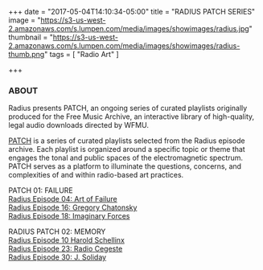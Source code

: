 +++
date = "2017-05-04T14:10:34-05:00"
title = "RADIUS PATCH SERIES"
image = "https://s3-us-west-2.amazonaws.com/s.lumpen.com/media/images/showimages/radius.jpg"
thumbnail = "https://s3-us-west-2.amazonaws.com/s.lumpen.com/media/images/showimages/radius-thumb.png"
tags = [ "Radio Art" ]

+++

### ABOUT

Radius presents PATCH, an ongoing series of curated playlists originally produced for the Free Music Archive, an interactive library of high-quality, legal audio downloads directed by WFMU.

[PATCH](http://theradius.us/patch) is a series of curated playlists selected from the Radius episode archive. Each playlist is organized around a specific topic or theme that engages the tonal and public spaces of the electromagnetic spectrum. PATCH serves as a platform to illuminate the questions, concerns, and complexities of and within radio-based art practices.


PATCH 01: FAILURE  
[Radius Episode 04: Art of Failure](http://theradius.us/episode04)  
[Radius Episode 16: Gregory Chatonsky](http://theradius.us/episode16)  
[Radius Episode 18: Imaginary Forces](http://theradius.us/episode18)

RADIUS PATCH 02: MEMORY  
[Radius Episode 10 Harold Schellinx](http://theradius.us/episode10)  
[Radius Episode 23: Radio Cegeste](http://theradius.us/episode23)  
[Radius Episode 30: J. Soliday](http://theradius.us/episode30)
